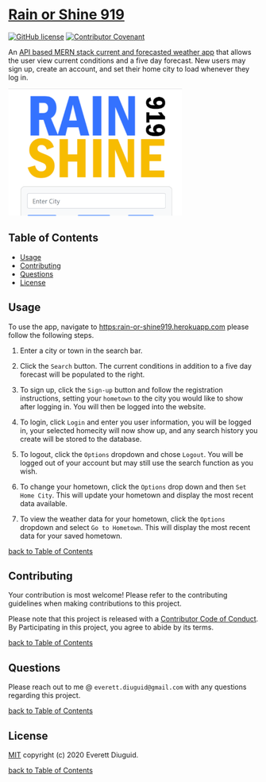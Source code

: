 # [Rain or Shine 919](https:rain-or-shine919.herokuapp.com)

[![GitHub license](https://img.shields.io/github/license/diuguide/symptom_tracker)](LICENSE)
[![Contributor Covenant](https://img.shields.io/badge/Contributor%20Covenant-v2.0%20adopted-ff69b4.svg)](code_of_conduct.md)

An [API based MERN stack current and forecasted weather app](https:rain-or-shine919.herokuapp.com) that allows the user view current conditions and a five day forecast.  New users may sign up, create an account, and set their home city to load whenever they log in.

<a href="https:rain-or-shine919.herokuapp.com">
<img src="./images/screenshot_weathermap.png" alt="weather_map" width="350">
</a>

## Table of Contents

- [Usage](#usage)
- [Contributing](#contributing)
- [Questions](#questions)
- [License](#license)

## Usage

To use the app, navigate to <https:rain-or-shine919.herokuapp.com> please follow the following steps.

1. Enter a city or town in the search bar.

1. Click the ```Search``` button.  The current conditions in addition to a five day forecast will be populated to the right.

1. To sign up, click the ```Sign-up``` button and follow the registration instructions, setting your ```hometown``` to the city you would like to show after logging in.  You will then be logged into the website.

1. To login, click ```Login``` and enter you user information, you will be logged in, your selected homecity will now show up, and any search history you create will be stored to the database.  

1. To logout, click the ```Options``` dropdown and chose ```Logout```.  You will be logged out of your account but may still use the search function as you wish.

1. To change your hometown, click the ```Options``` drop down and then ```Set Home City```.  This will update your hometown and display the most recent data available.

1. To view the weather data for your hometown, click the ```Options``` dropdown and select ```Go to Hometown```.  This will display the most recent data for your saved hometown.


[back to Table of Contents](#table-of-contents)

## Contributing

Your contribution is most welcome! Please refer to the contributing guidelines when making contributions to this project.

Please note that this project is released with a [Contributor Code of Conduct](code_of_conduct.md). By Participating in this project, you agree to abide by its terms.

[back to Table of Contents](#table-of-contents)


## Questions

Please reach out to me @ ```everett.diuguid@gmail.com``` with any questions regarding this project.

[back to Table of Contents](#table-of-contents)


## License

[MIT](LICENSE) copyright (c) 2020 Everett Diuguid.

[back to Table of Contents](#table-of-contents)